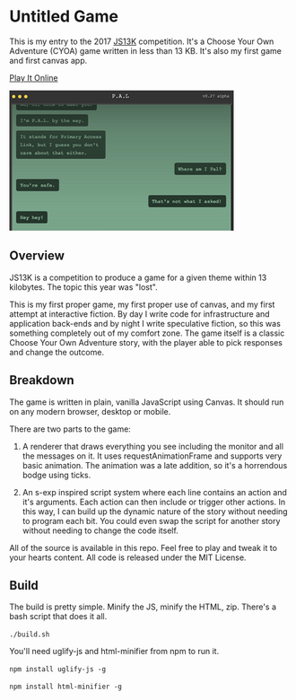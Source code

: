 # Untitled Game

This is my entry to the 2017 [JS13K](http://js13kgames.com/) competition. It's a Choose Your Own Adventure (CYOA) game written in less than 13 KB. It's also my first game and first canvas app.

[Play It Online](https://cdn.rawgit.com/Dachande663/js13k-2017-lost/master/index.html)

![alt text](screenshot-large.jpg "Screenshot of game")


## Overview

JS13K is a competition to produce a game for a given theme within 13 kilobytes. The topic this year was "lost".

This is my first proper game, my first proper use of canvas, and my first attempt at interactive fiction. By day I write code for infrastructure and application back-ends and by night I write speculative fiction, so this was something completely out of my comfort zone. The game itself is a classic Choose Your Own Adventure story, with the player able to pick responses and change the outcome.


## Breakdown

The game is written in plain, vanilla JavaScript using Canvas. It should run on any modern browser, desktop or mobile.

There are two parts to the game:

1. A renderer that draws everything you see including the monitor and all the messages on it. It uses requestAnimationFrame and supports very basic animation. The animation was a late addition, so it's a horrendous bodge using ticks.

2. An s-exp inspired script system where each line contains an action and it's arguments. Each action can then include or trigger other actions. In this way, I can build up the dynamic nature of the story without needing to program each bit. You could even swap the script for another story without needing to change the code itself.

All of the source is available in this repo. Feel free to play and tweak it to your hearts content. All code is released under the MIT License.


## Build

The build is pretty simple. Minify the JS, minify the HTML, zip. There's a bash script that does it all.

`./build.sh`

You'll need uglify-js and html-minifier from npm to run it.

`npm install uglify-js -g`

`npm install html-minifier -g`

